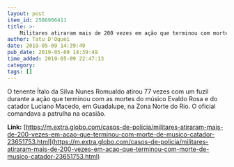 ```yaml
---
layout: post
item_id: 2586906411
title: >-
    Militares atiraram mais de 200 vezes em ação que terminou com morte de músico e catador
author: Tatu D'Oquei
date: 2019-05-09 14:39:49
pub_date: 2019-05-09 14:39:49
time_added: 2019-05-09 22:47:13
category: 
tags: []
---
```


O tenente Ítalo da Silva Nunes Romualdo atirou 77 vezes com um fuzil durante a ação que terminou com as mortes do músico Evaldo Rosa e do catador Luciano Macedo, em Guadalupe, na Zona Norte do Rio. O oficial comandava a patrulha na ocasião.

**Link:** [https://m.extra.globo.com/casos-de-policia/militares-atiraram-mais-de-200-vezes-em-acao-que-terminou-com-morte-de-musico-catador-23651753.html](https://m.extra.globo.com/casos-de-policia/militares-atiraram-mais-de-200-vezes-em-acao-que-terminou-com-morte-de-musico-catador-23651753.html)


